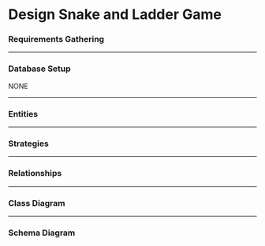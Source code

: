 # Design Snake and Ladder Game

### Requirements Gathering

---

### Database Setup
NONE

---

### Entities

---

### Strategies

---

### Relationships

---

### Class Diagram

---

### Schema Diagram

